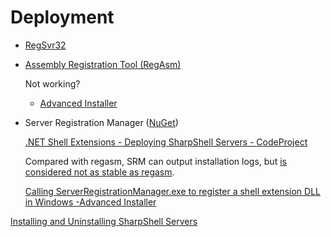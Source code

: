 # Deployment
- [RegSvr32](https://learn.microsoft.com/en-us/windows-server/administration/windows-commands/regsvr32)
- [Assembly Registration Tool (RegAsm)](https://learn.microsoft.com/en-us/dotnet/framework/tools/regasm-exe-assembly-registration-tool)

  Not working?

  - [Advanced Installer](https://www.advancedinstaller.com/user-guide/registration-dialog.html)
- Server Registration Manager ([NuGet](https://www.nuget.org/packages/ServerRegistrationManager/))

  [.NET Shell Extensions - Deploying SharpShell Servers - CodeProject](https://www.codeproject.com/Articles/653780/NET-Shell-Extensions-Deploying-SharpShell-Servers)

  Compared with regasm, SRM can output installation logs, but [is considered not as stable as regasm](https://github.com/dwmkerr/sharpshell/pull/259#issuecomment-451731007).

  [Calling ServerRegistrationManager.exe to register a shell extension DLL in Windows -Advanced Installer](https://www.advancedinstaller.com/forums/viewtopic.php?t=50383)

[Installing and Uninstalling SharpShell Servers](https://github.com/dwmkerr/sharpshell/blob/main/docs/installing/installing.md)
